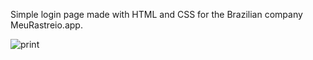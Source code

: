 Simple login page made with HTML and CSS for the Brazilian company MeuRastreio.app.

![print](https://user-images.githubusercontent.com/132484314/236616435-fe370062-b2e2-4bdb-ab76-58f3f7297cec.jpg)
